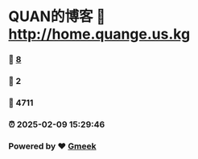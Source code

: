 # QUAN的博客 :link: http://home.quange.us.kg 
### :page_facing_up: [8](http://home.quange.us.kg/tag.html) 
### :speech_balloon: 2 
### :hibiscus: 4711 
### :alarm_clock: 2025-02-09 15:29:46 
### Powered by :heart: [Gmeek](https://github.com/Meekdai/Gmeek)
